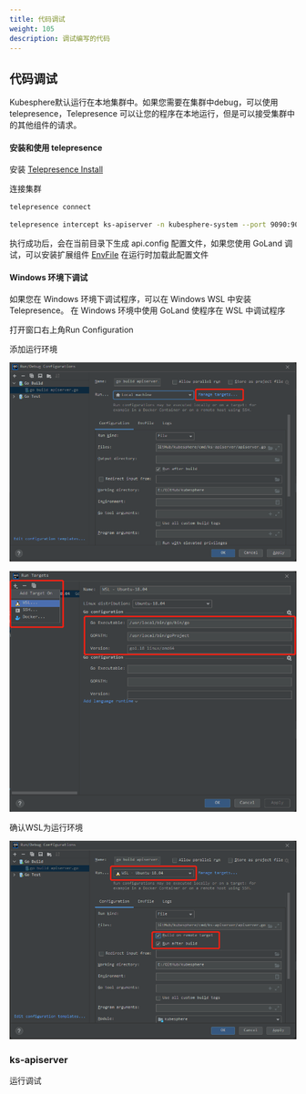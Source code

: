 ```yaml
---
title: 代码调试
weight: 105
description: 调试编写的代码
---
```


## 代码调试

Kubesphere默认运行在本地集群中。如果您需要在集群中debug，可以使用 telepresence，Telepresence 可以让您的程序在本地运行，但是可以接受集群中的其他组件的请求。

#### 安装和使用 telepresence

安装 [Telepresence Install](https://www.telepresence.io/docs/latest/install)

连接集群
```bash
telepresence connect
```

```bash
telepresence intercept ks-apiserver -n kubesphere-system --port 9090:9090 --env-file ./api.config
```
执行成功后，会在当前目录下生成 api.config 配置文件，如果您使用 GoLand 调试，可以安装扩展组件 [EnvFile](https://plugins.jetbrains.com/plugin/7861-envfile) 
在运行时加载此配置文件

#### Windows 环境下调试
如果您在 Windows 环境下调试程序，可以在 Windows WSL 中安装 Telepresence。 在 Windows 环境中使用 GoLand 使程序在 WSL 中调试程序

打开窗口右上角Run Configuration

添加运行环境

![debug1](./debug1.png)

![debug2](./debug2.png)

确认WSL为运行环境

![debug3](./debug3.png)

### ks-apiserver

运行调试


